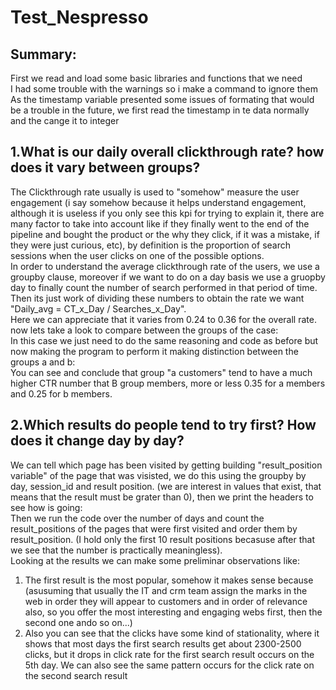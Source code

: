 # Test_Nespresso
## Summary:
First we read and load some basic libraries and functions that we need  
I had some trouble with the warnings so i make a command to ignore them  
As the timestamp variable presented some issues of formating that would be a trouble in the future, we first read the timestamp in te data normally and the cange it to integer  
## 1.What is our daily overall clickthrough rate? how does it vary between groups?  
The Clickthrough rate usually is used to "somehow" measure the user engagement (i say somehow because it helps understand engagement, although it is useless if you only see this kpi for trying to explain it, there are many factor to take into account like if they finally went to the end of the pipeline and bought the product or the why they click, if it was a mistake, if they were just curious, etc), by definition is the proportion of search sessions when the user clicks on one of the possible options.  
In order to understand the average clickthrough rate of the users, we use a groupby clause, moreover if we want to do on a day basis we use a gruopby day to finally count the number of search performed in that period of time. Then its just work of dividing these numbers to obtain the rate we want "Daily_avg = CT_x_Day / Searches_x_Day".  
Here we can appreciate that it varies from 0.24 to 0.36 for the overall rate. now lets take a look to compare between the groups of the case:  
In this case we just need to do the same reasoning and code as before but now making the program to perform it making distinction between the groups a and b:  
You can see and conclude that group "a customers" tend to have a much higher CTR number that B group members, more or less 0.35 for a members and 0.25 for b members.  

## 2.Which results do people tend to try first? How does it change day by day?
We can tell which page has been visited by getting building "result_position variable" of the page that was visisted, we do this using the groupby by day, session_id and result position. (we are interest in values that exist, that means that the result must be grater than 0), then we print the headers to see how is going:  
Then we run the code over the number of days and count the result_positions of the pages that were first visited and order them by result_position. (I hold only the first 10 result positions becasuse after that we see that the number is practically meaningless).  
Looking at the results we can make some preliminar observations like:  
1. The first result is the most popular, somehow it makes sense because (asusuming that usually the IT and crm team assign the marks in the web in order they will appear to customers and in order of relevance also, so you offer the most interesting and engaging webs first, then the second one ando so on...)
2. Also you can see that the clicks have some kind of stationality, where it shows that most days the first search results get about 2300-2500 clicks, but it drops in click rate for the first search result occurs on the 5th day. We can also see the same pattern occurs for the click rate on the second search result





